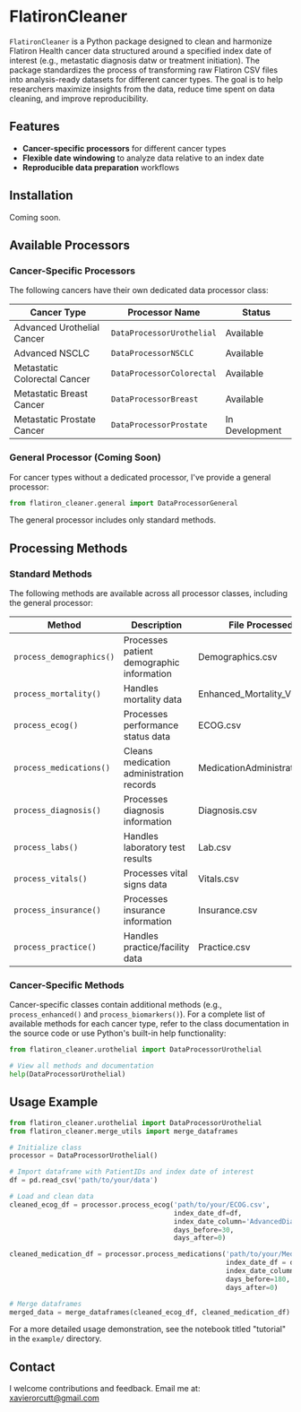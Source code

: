 # FlatironCleaner

`FlatironCleaner` is a Python package designed to clean and harmonize Flatiron Health cancer data structured around a specified index date of interest (e.g., metastatic diagnosis datw or treatment initiation). The package standardizes the process of transforming raw Flatiron CSV files into analysis-ready datasets for different cancer types. The goal is to help researchers maximize insights from the data, reduce time spent on data cleaning, and improve reproducibility. 

## Features

- **Cancer-specific processors** for different cancer types
- **Flexible date windowing** to analyze data relative to an index date
- **Reproducible data preparation** workflows

## Installation

Coming soon. 

## Available Processors

### Cancer-Specific Processors

The following cancers have their own dedicated data processor class:

| Cancer Type | Processor Name | Status |
|-------------|-----------------|--------|
| Advanced Urothelial Cancer | `DataProcessorUrothelial` | Available |
| Advanced NSCLC | `DataProcessorNSCLC` | Available |
| Metastatic Colorectal Cancer | `DataProcessorColorectal` | Available |
| Metastatic Breast Cancer | `DataProcessorBreast` | Available |
| Metastatic Prostate Cancer | `DataProcessorProstate` | In Development |

### General Processor (Coming Soon)

For cancer types without a dedicated processor, I've provide a general processor:

```python
from flatiron_cleaner.general import DataProcessorGeneral

```

The general processor includes only standard methods.

## Processing Methods

### Standard Methods

The following methods are available across all processor classes, including the general processor:

| Method | Description | File Processed |
|--------|-------------|----------------|
| `process_demographics()` | Processes patient demographic information | Demographics.csv |
| `process_mortality()` | Handles mortality data | Enhanced_Mortality_V2.csv |
| `process_ecog()` | Processes performance status data | ECOG.csv |
| `process_medications()` | Cleans medication administration records | MedicationAdministration.csv |
| `process_diagnosis()` | Processes diagnosis information | Diagnosis.csv |
| `process_labs()` | Handles laboratory test results | Lab.csv |
| `process_vitals()` | Processes vital signs data | Vitals.csv |
| `process_insurance()` | Processes insurance information | Insurance.csv |
| `process_practice()` | Handles practice/facility data | Practice.csv |

### Cancer-Specific Methods

Cancer-specific classes contain additional methods (e.g., `process_enhanced()` and `process_biomarkers()`). For a complete list of available methods for each cancer type, refer to the class documentation in the source code or use Python's built-in help functionality:

```python
from flatiron_cleaner.urothelial import DataProcessorUrothelial

# View all methods and documentation
help(DataProcessorUrothelial)

```

## Usage Example

```python
from flatiron_cleaner.urothelial import DataProcessorUrothelial
from flatiron_cleaner.merge_utils import merge_dataframes

# Initialize class
processor = DataProcessorUrothelial()

# Import dataframe with PatientIDs and index date of interest
df = pd.read_csv('path/to/your/data')

# Load and clean data
cleaned_ecog_df = processor.process_ecog('path/to/your/ECOG.csv',
                                         index_date_df=df,
                                         index_date_column='AdvancedDiagnosisDate',
                                         days_before=30,
                                         days_after=0)                  

cleaned_medication_df = processor.process_medications('path/to/your/MedicationAdmninistration.csv',
                                                      index_date_df = df,
                                                      index_date_column='AdvancedDiagnosisDate',
                                                      days_before=180,
                                                      days_after=0)

# Merge dataframes 
merged_data = merge_dataframes(cleaned_ecog_df, cleaned_medication_df)
```

For a more detailed usage demonstration, see the notebook titled "tutorial" in the `example/` directory.

## Contact

I welcome contributions and feedback. Email me at: xavierorcutt@gmail.com